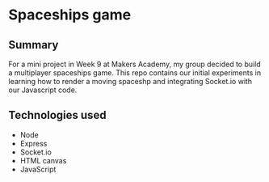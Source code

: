 # Spaceships game

## Summary

For a mini project in Week 9 at Makers Academy, my group decided to build a multiplayer spaceships game. This repo contains our initial experiments in learning how to render a moving spaceshp and integrating Socket.io with our Javascript code.

## Technologies used

- Node
- Express
- Socket.io
- HTML canvas
- JavaScript
